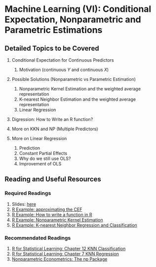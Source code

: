 # Machine Learning (VI): Conditional Expectation, Nonparametric and Parametric Estimations

## Detailed Topics to be Covered

1. Conditional Expectation for Continuous Predictors

    1. Motivation (continuous $Y$ and continuous $X$)

      
2. Possible Solutions (Nonparametric vs Parametric Estimation)

    1. Nonparametric Kernel Estimation and the weighted average representation
    2. K-nearest Neighbor Estimation and the weighted average representation
    3. Linear Regression

3. Digression: How to Write an R function?

4. More on KKN and NP (Multiple Predictors)
    
5. More on Linear Regression

    1. Prediction
    2. Constant Partial Effects
    3. Why do we still use OLS?
    4. Improvement of OLS

## Reading and Useful Resources

### Required Readings

1. Slides: [here](../lecture/mv04_cond_expectation02.pdf)
2. [R Example: approximating the CEF](../lecture/example/mv07_cond_expectation_approx01.R)
3. [R Example: How to write a function in R](../lecture/example/mv07_cond_expectation_approx01_write_R_function.Rmd)
4. [R Example: Nonparametric Kernel Estimation](../lecture/example/mv07_cond_expectation_approx02_NP.Rmd)
5. [R Example: K-nearest Neighbor Regression and Classification](../lecture/example/mv07_cond_expectation_approx02_KKN.Rmd)


### Recommendated Readings


1. [R for Statistical Learning: Chapter 12  KNN Classification](https://daviddalpiaz.github.io/r4sl/knn-class.html)
2. [R for Statistical Learning: Chapter 7 KNN Regression](https://daviddalpiaz.github.io/r4sl/knn-reg.html)
3. [Nonparametric Econometrics: The np Package](https://www.jstatsoft.org/article/view/v027i05)


